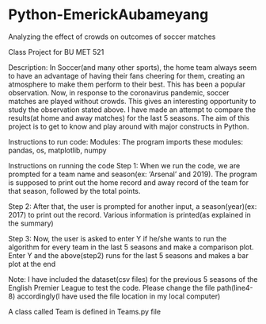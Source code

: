 # Python-EmerickAubameyang
Analyzing the effect of crowds on outcomes of soccer matches

Class Project for BU MET 521

Description:
In Soccer(and many other sports), the home team always seem to have an advantage of having their fans cheering for them, creating an atmosphere to make them perform to their best. This has been a popular observation.
Now, in response to the coronavirus pandemic, soccer matches are played without crowds. This gives an interesting opportunity to study the observation stated above. I have made an attempt to compare the results(at home and away matches) for the last 5 seasons.
The aim of this project is to get to know and play around with major constructs in Python. 


Instructions to run code:
Modules:
The program imports these modules: pandas, os, matplotlib, numpy

Instructions on running the code
Step 1:
When we run the code,  we are prompted for a team name and season(ex: ‘Arsenal’ and 2019). The program is supposed to print out the home record and away record of the team for that season, followed by the total points.

Step 2:
After that, the user is prompted for another input, a season(year)(ex: 2017) to print out the record. Various information is printed(as explained in the summary)

Step 3:
Now, the user is asked to enter Y if he/she wants to run the algorithm for every team in the last 5 seasons and make a comparison plot. Enter Y and the above(step2) runs for the last 5 seasons and makes a bar plot at the end


Note:
I have included the dataset(csv files) for the previous 5 seasons of the English Premier League to test the code. Please change the file path(line4-8) accordingly(I have used the file location in my local computer)

A class called Team is defined in Teams.py file
